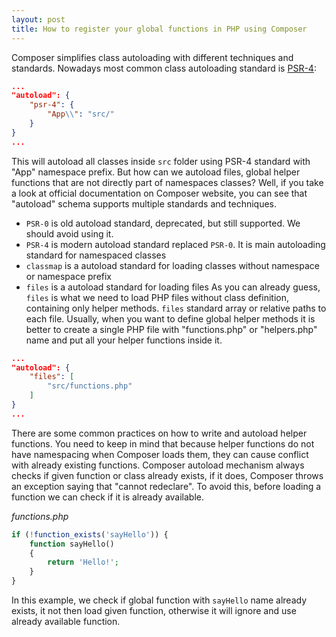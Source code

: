```yaml
---
layout: post
title: How to register your global functions in PHP using Composer
---
```


Composer simplifies class autoloading with different techniques and standards. Nowadays most common class autoloading standard is [PSR-4](https://www.php-fig.org/psr/psr-4/):
```json
...
"autoload": {
    "psr-4": {
        "App\\": "src/"
    }
}
...
```

<!--more-->

This will autoload all classes inside `src` folder using PSR-4 standard with "App" namespace prefix.
But how can we autoload files, global helper functions that are not directly part of namespaces classes?
Well, if you take a look at official documentation on Composer website, you can see that "autoload" schema supports multiple standards and techniques.
* `PSR-0` is old autoload standard, deprecated, but still supported. We should avoid using it.
* `PSR-4` is modern autoload standard replaced `PSR-0`. It is main autoloading standard for namespaced classes
* `classmap` is a autoload standard for loading classes without namespace or namespace prefix
* `files` is a autoload standard for loading files
As you can already guess, `files` is what we need to load PHP files without class definition, containing only helper methods. `files` standard array or relative paths to each file.
Usually, when you want to define global helper methods it is better to create a single PHP file with "functions.php" or "helpers.php" name and put all your helper functions inside it.
```json
...
"autoload": {
    "files": [
        "src/functions.php"
    ]
}
...
```
There are some common practices on how to write and autoload helper functions. You need to keep in mind that because helper functions do not have namespacing when Composer loads them, they can cause conflict with already existing functions. Composer autoload mechanism always checks if given function or class already exists, if it does, Composer throws an exception saying that "cannot redeclare".
To avoid this, before loading a function we can check if it is already available.

*functions.php*
```php
if (!function_exists('sayHello')) {
    function sayHello()
    {
        return 'Hello!';
    }
}
```

In this example, we check if global function with `sayHello` name already exists, it not then load given function, otherwise it will ignore and use already available function.